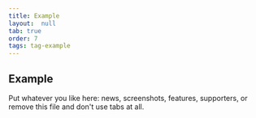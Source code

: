 ```yaml
---
title: Example
layout:  null
tab: true
order: 7
tags: tag-example
---
```


## Example

Put whatever you like here: news, screenshots, features, supporters, or remove this file and don't use tabs at all.